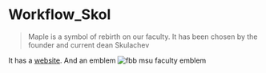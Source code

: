 # Workflow_Skol
>Maple is a symbol of rebirth on our faculty. It has been chosen by the founder and current dean Skulachev

It has a [website](fbb.msu.ru).
And an emblem ![fbb msu faculty emblem](http://fbb.msu.ru/i/logo_1.gif)
